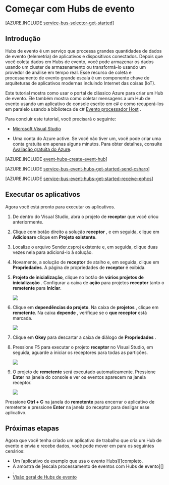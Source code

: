 <properties
    pageTitle="Começar com Hubs de evento em c# | Microsoft Azure"
    description="Siga este tutorial para começar usando Hubs de evento do Azure com c# e usando o EventProcessorHost."
    services="event-hubs"
    documentationCenter=""
    authors="jtaubensee"
    manager="timlt"
    editor=""/>

<tags
    ms.service="event-hubs"
    ms.workload="na"
    ms.tgt_pltfrm="na"
    ms.devlang="na"
    ms.topic="hero-article"
    ms.date="09/02/2016"
    ms.author="jotaub;sethm"/>

# <a name="get-started-with-event-hubs"></a>Começar com Hubs de evento

[AZURE.INCLUDE [service-bus-selector-get-started](../../includes/service-bus-selector-get-started.md)]

## <a name="introduction"></a>Introdução

Hubs de evento é um serviço que processa grandes quantidades de dados de evento (telemetria) de aplicativos e dispositivos conectados. Depois que você coleta dados em Hubs de evento, você pode armazenar os dados usando um cluster de armazenamento ou transformá-lo usando um provedor de análise em tempo real. Esse recurso de coleta e processamento de evento grande escala é um componente chave de arquiteturas de aplicativos modernas incluindo Internet das coisas (IoT).

Este tutorial mostra como usar o portal de clássico Azure para criar um Hub de evento. Ele também mostra como coletar mensagens a um Hub de evento usando um aplicativo de console escrito em c# e como recuperá-los em paralelo usando a biblioteca de c# [Evento processador Host][] .

Para concluir este tutorial, você precisará o seguinte:

+ [Microsoft Visual Studio](http://visualstudio.com)

+ Uma conta do Azure active. Se você não tiver um, você pode criar uma conta gratuita em apenas alguns minutos. Para obter detalhes, consulte [Avaliação gratuita do Azure](https://azure.microsoft.com/free/).

[AZURE.INCLUDE [event-hubs-create-event-hub](../../includes/event-hubs-create-event-hub.md)]

[AZURE.INCLUDE [service-bus-event-hubs-get-started-send-csharp](../../includes/service-bus-event-hubs-get-started-send-csharp.md)]

[AZURE.INCLUDE [service-bus-event-hubs-get-started-receive-ephcs](../../includes/service-bus-event-hubs-get-started-receive-ephcs.md)]

## <a name="run-the-applications"></a>Executar os aplicativos

Agora você está pronto para executar os aplicativos.

1. De dentro do Visual Studio, abra o projeto de **receptor** que você criou anteriormente.

2. Clique com botão direito a solução **receptor** , e em seguida, clique em **Adicionar**e clique em **Projeto existente**.
 
3. Localize o arquivo Sender.csproj existente e, em seguida, clique duas vezes nela para adicioná-lo à solução.
 
4. Novamente, a solução de **receptor** de atalho e, em seguida, clique em **Propriedades**. A página de propriedades de **receptor** é exibida.

5. **Projeto de inicialização**, clique no botão de **vários projetos de inicialização** . Configurar a caixa de **ação** para projetos **receptor** tanto o **remetente** para **Iniciar**.

    ![][19]

6. Clique em **dependências do projeto**. Na caixa de **projetos** , clique em **remetente**. Na caixa **depende** , verifique se o **que receptor** está marcada.

    ![][20]

7. Clique em **Okey** para descartar a caixa de diálogo de **Propriedades** .

1.  Pressione F5 para executar o projeto **receptor** no Visual Studio, em seguida, aguarde a iniciar os receptores para todas as partições.

    ![][21]

2.  O projeto de **remetente** será executado automaticamente. Pressione **Enter** na janela do console e ver os eventos aparecem na janela receptor.

    ![][22]

Pressione **Ctrl + C** na janela do **remetente** para encerrar o aplicativo de remetente e pressione **Enter** na janela do receptor para desligar esse aplicativo.

## <a name="next-steps"></a>Próximas etapas

Agora que você tenha criado um aplicativo de trabalho que cria um Hub de evento e envia e recebe dados, você pode mover em para os seguintes cenários:

- Um [aplicativo de exemplo que usa o evento Hubs][]completo.
- A amostra de [escala processamento de eventos com Hubs de evento][] .
- [Visão geral de Hubs de evento][]

<!-- Images. -->
[19]: ./media/event-hubs-csharp-ephcs-getstarted/create-eh-proj1.png
[20]: ./media/event-hubs-csharp-ephcs-getstarted/create-eh-proj2.png
[21]: ./media/event-hubs-csharp-ephcs-getstarted/run-csharp-ephcs1.png
[22]: ./media/event-hubs-csharp-ephcs-getstarted/run-csharp-ephcs2.png

<!-- Links -->
[Azure classic portal]: https://manage.windowsazure.com/
[Evento processador Host]: https://www.nuget.org/packages/Microsoft.Azure.ServiceBus.EventProcessorHost
[Visão geral de Hubs de evento]: event-hubs-overview.md
[aplicativo de exemplo que usa Hubs de evento]: https://code.msdn.microsoft.com/Service-Bus-Event-Hub-286fd097
[Dimensionar o processamento de eventos com Hubs de evento]: https://code.msdn.microsoft.com/Service-Bus-Event-Hub-45f43fc3
[queued messaging solution]: ../service-bus-messaging/service-bus-dotnet-multi-tier-app-using-service-bus-queues.md
 
